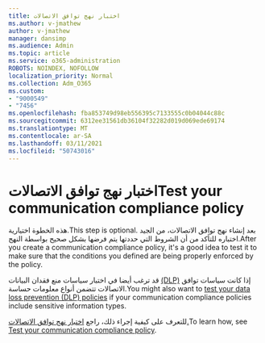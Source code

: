 ```yaml
---
title: اختبار نهج توافق الاتصالات
ms.author: v-jmathew
author: v-jmathew
manager: dansimp
ms.audience: Admin
ms.topic: article
ms.service: o365-administration
ROBOTS: NOINDEX, NOFOLLOW
localization_priority: Normal
ms.collection: Adm_O365
ms.custom:
- "9000549"
- "7456"
ms.openlocfilehash: fba853749d98eb556395c7133555c0b04044c88c
ms.sourcegitcommit: 6312ee31561db36104f32282d019d069ede69174
ms.translationtype: MT
ms.contentlocale: ar-SA
ms.lasthandoff: 03/11/2021
ms.locfileid: "50743016"
---
```

# <a name="test-your-communication-compliance-policy"></a><span data-ttu-id="267e9-102">اختبار نهج توافق الاتصالات</span><span class="sxs-lookup"><span data-stu-id="267e9-102">Test your communication compliance policy</span></span>

<span data-ttu-id="267e9-103">هذه الخطوة اختيارية.</span><span class="sxs-lookup"><span data-stu-id="267e9-103">This step is optional.</span></span> <span data-ttu-id="267e9-104">بعد إنشاء نهج توافق الاتصالات، من الجيد اختباره للتأكد من أن الشروط التي حددتها يتم فرضها بشكل صحيح بواسطة النهج.</span><span class="sxs-lookup"><span data-stu-id="267e9-104">After you create a communication compliance policy, it's a good idea to test it to make sure that the conditions you defined are being properly enforced by the policy.</span></span>

<span data-ttu-id="267e9-105">قد ترغب أيضا في اختبار سياسات منع فقدان البيانات [(DLP)](https://go.microsoft.com/fwlink/?linkid=2110890) إذا كانت سياسات توافق الاتصالات تتضمن أنواع معلومات حساسة.</span><span class="sxs-lookup"><span data-stu-id="267e9-105">You might also want to [test your data loss prevention (DLP) policies](https://go.microsoft.com/fwlink/?linkid=2110890) if your communication compliance policies include sensitive information types.</span></span>

<span data-ttu-id="267e9-106">للتعرف على كيفية إجراء ذلك، راجع [اختبار نهج توافق الاتصالات.](https://go.microsoft.com/fwlink/?linkid=2111304)</span><span class="sxs-lookup"><span data-stu-id="267e9-106">To learn how, see [Test your communication compliance policy](https://go.microsoft.com/fwlink/?linkid=2111304).</span></span>
